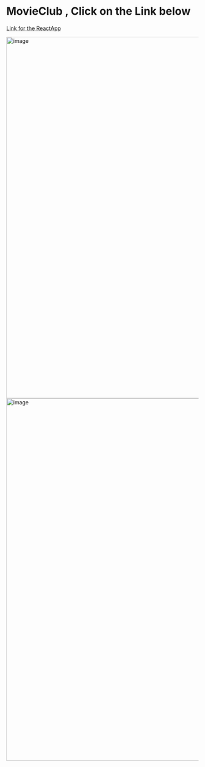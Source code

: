 # MovieClub , Click on the Link below

[Link for the ReactApp](https://movie-club-nu.vercel.app/)

<img width="944" alt="image" src="https://github.com/Vanshikav123/movieClub/assets/102902652/9be37cfb-3f58-486b-a0e6-8be15f33612f">
<img width="947" alt="image" src="https://github.com/Vanshikav123/movieClub/assets/102902652/055906be-bf85-404b-998a-57679e536e02">



